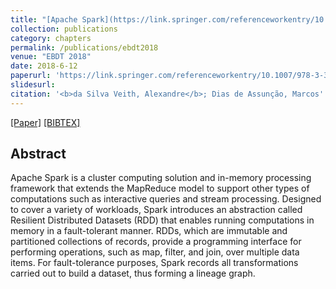```yaml
---
title: "[Apache Spark](https://link.springer.com/referenceworkentry/10.1007/978-3-319-77525-8_37)"
collection: publications
category: chapters
permalink: /publications/ebdt2018
venue: "EBDT 2018"
date: 2018-6-12
paperurl: 'https://link.springer.com/referenceworkentry/10.1007/978-3-319-77525-8_37'
slidesurl: 
citation: '<b>da Silva Veith, Alexandre</b>; Dias de Assunção, Marcos'
---
```

[[Paper]](http://aveith.github.io/files/ebdt2018.pdf) [[BIBTEX]](http://aveith.github.io/files/ebdt2018.bib)



## Abstract
Apache Spark is a cluster computing solution and in-memory processing framework that extends the MapReduce model to support other types of computations such as interactive queries and stream processing. Designed to cover a variety of workloads, Spark introduces an abstraction called Resilient Distributed Datasets (RDD) that enables running computations in memory in a fault-tolerant manner. RDDs, which are immutable and partitioned collections of records, provide a programming interface for performing operations, such as map, filter, and join, over multiple data items. For fault-tolerance purposes, Spark records all transformations carried out to build a dataset, thus forming a lineage graph.


